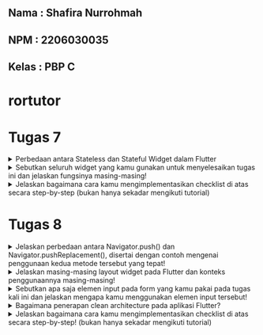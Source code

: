 ## Nama    : Shafira Nurrohmah
## NPM     : 2206030035
## Kelas   : PBP C

# rortutor

# Tugas 7
<details>
<summary>Perbedaan antara Stateless dan Stateful Widget dalam Flutter</summary>

Stateless widget dan stateful widget adalah dua jenis widget yang digunakan dalam pengembangan aplikasi Flutter. Berikut adalah perbandingan antara keduanya:

| Ciri                       | Stateless Widget                               | Stateful Widget                                 |
|--------------------------- | ---------------------------------------------  | ----------------------------------------------  |
| **Keadaan (State)**        | Tidak memiliki keadaan (state) yang berubah.   | Memiliki keadaan (state) yang dapat berubah.    |
| **Perubahan Tampilan**     | Tampilan tidak berubah berdasarkan interaksi pengguna atau perubahan data. | Tampilan perlu berubah berdasarkan interaksi pengguna atau perubahan data. |
| **Data yang Dibutuhkan**   | Memerlukan data yang diberikan saat pembuatan widget dan tidak dapat diubah setelahnya. | Memerlukan data yang dapat berubah untuk mengupdate tampilan. |
| **Contoh**                 | Teks, gambar, tombol yang tidak berubah.       | Input pengguna, animasi, tampilan daftar yang dapat diubah. |


Stateless widget digunakan ketika tampilan tidak perlu berubah berdasarkan interaksi pengguna atau perubahan data. Contoh dari stateless widget adalah teks, gambar, dan tombol yang tidak berubah.

Sementara itu, stateful widget digunakan ketika tampilan perlu berubah berdasarkan interaksi pengguna atau perubahan data. Contoh dari stateful widget adalah input pengguna, animasi, dan tampilan daftar yang dapat diubah.
</details>

<details>
<summary>Sebutkan seluruh widget yang kamu gunakan untuk menyelesaikan tugas ini dan jelaskan fungsinya masing-masing!</summary>

| Widget               | Fungsi                                                                                                  |
|----------------------|---------------------------------------------------------------------------------------------------------|
| Material             | Memastikan aplikasi mengikuti desain material yang konsisten pada platform Android.                    |
| Scaffold             | Menyediakan kerangka dasar aplikasi dengan AppBar, body, dan floating action button.                    |
| SingleChildScrollView   | Memungkinkan konten discrollable jika melebihi ukuran layar untuk menghindari masalah overflow.          |
| Padding              | Menambahkan ruang di sekeliling widget untuk memperbaiki tata letak dan penampilan.                     |
| Column               | Menata widget-child secara vertikal dalam satu kolom.                                                   |
| GridView.count       | Menampilkan children dalam bentuk grid dengan jumlah baris dan kolom yang dapat disesuaikan.             |
| InkWell              | Membuat area responsif terhadap sentuhan, sering digunakan untuk menangani interaksi ketika disentuh.    |
| Text                 | Menampilkan teks di antarmuka pengguna.                                                                   |
| Icon                 | Menampilkan ikon yang membantu membuat antarmuka pengguna lebih informatif dan menarik.                  |
| SnackBar             | Menampilkan pesan singkat di bagian bawah layar, umumnya untuk memberikan informasi atau feedback.       |

Setiap widget memiliki perannya masing-masing dalam membangun tampilan dan fungsionalitas aplikasi Flutter. Tabel ini memberikan gambaran singkat tentang penggunaan dan fungsi setiap widget yang digunakan dalam tugas yang diberikan.
</details>
<details>
<summary>Jelaskan bagaimana cara kamu mengimplementasikan checklist di atas secara step-by-step (bukan hanya sekadar mengikuti tutorial)</summary>

### Langkah 1: Membuat Proyek Flutter Baru

1. Buka Terminal atau Command Prompt.
2. Masuk ke direktori di mana proyek Flutter akan disimpan.
3. Generate proyek Flutter baru dengan perintah `flutter create rortutor`.
4. Masuk ke dalam direktori proyek tersebut dengan perintah `cd rortutor`.

### Menjalankan Proyek

- Untuk menjalankan proyek, gunakan perintah `flutter run`.
- Untuk pengguna macOS, ada beberapa opsi untuk menjalankan aplikasi Flutter: menggunakan emulator di Android Studio atau menggunakan Google Chrome.
- Untuk menjalankan aplikasi di Google Chrome, jalankan perintah `flutter config --enable-web` dan kemudian `flutter run -d chrome`.

### Git Initialization dan Push ke GitHub

1. Lakukan `git init` pada root folder proyek.
2. Tambahkan, commit, dan push proyek ke repositori baru di GitHub dengan perintah sesuai langkah-langkah GitHub.
3. Nama repositori bisa disesuaikan dengan `rortutor`.

### Merapikan Struktur Proyek

1. Buat file baru bernama `menu.dart` dalam direktori `rortutor/lib`.
2. Pindahkan kode dari file `main.dart` ke file `menu.dart`.
3. Tambahkan `import 'package:shopping_list/menu.dart';` di awal file `main.dart` untuk memperbaiki kesalahan.
4. Pastikan aplikasi tetap berjalan dengan baik.

### Membuat Widget Sederhana pada Flutter

1. Buka file `main.dart`.
2. Ubah warna tema aplikasi menjadi indigo dengan kode `colorScheme: ColorScheme.fromSeed(seedColor: Colors.indigo),`.
3. Ubah sifat widget halaman menjadi stateless di `main.dart` dan `menu.dart`.
4. Tambahkan daftar item yang dijual dalam kelas `ShopItem`.
5. Tambahkan kode untuk menampilkan teks dan kartu produk.
6. Buat widget stateless baru `ShopCard` untuk menampilkan kartu produk.
7. Ubah warna tombol berdasarkan variabel warna dalam kelas `ShopItem`.
8. Jalankan proyek dan pastikan bahwa tampilan sudah menampilkan perubahan.

### Untuk mengganti warna tombol pada setiap item dalam daftar, kita perlu menyesuaikan tata letak widget dan menerapkan properti `color` dari `ShopItem` ke dalam kode pembuatan widget.
1. **Tetapkan Warna pada ShopItem:**
    ```dart
    final List<ShopItem> items = [
        ShopItem("Lihat Item", Icons.checklist, Colors.pinkAccent),
        ShopItem("Tambah Item", Icons.add_shopping_cart, Colors.blueAccent),
        ShopItem("Logout", Icons.logout, Colors.lightGreenAccent),
    ];
    ```

2. **Definisikan Warna pada ShopItem:**
    ```dart
    class ShopItem {
      final String name;
      final IconData icon;
      final Color color;

      ShopItem(this.name, this.icon, this.color);
    }
    ```

3. **Perbarui Bagian Tampilan Widget untuk Menggunakan Warna:**
    ```dart
    class ShopCard extends StatelessWidget {
      final ShopItem item;

      const ShopCard(this.item); // Constructor

      @override
      Widget build(BuildContext context) {
        return Material(
          color: item.color, // Gunakan warna dari ShopItem
          child: InkWell(
            // Area responsif terhadap sentuhan
            onTap: () {
              // Tampilkan SnackBar saat tombol diklik
              ScaffoldMessenger.of(context)
                ..hideCurrentSnackBar()
                ..showSnackBar(SnackBar(
                  content: Text("Kamu telah menekan tombol ${item.name}!"),
                ));
            },
            child: Container(
              padding: const EdgeInsets.all(8),
              child: Center(
                child: Column(
                  mainAxisAlignment: MainAxisAlignment.center,
                  children: [
                    Icon(
                      item.icon,
                      color: Colors.white, // Sesuaikan jika diperlukan
                      size: 30.0,
                    ),
                    const Padding(padding: EdgeInsets.all(3)),
                    Text(
                      item.name,
                      textAlign: TextAlign.center,
                      style: const TextStyle(color: Colors.white),
                    ),
                  ],
                ),
              ),
            ),
          ),
        );
      }
    }
    ```
   </details>

# Tugas 8

<details>
  <summary>Jelaskan perbedaan antara Navigator.push() dan Navigator.pushReplacement(), disertai dengan contoh mengenai penggunaan kedua metode tersebut yang tepat!</summary>

Navigator.push() dan Navigator.pushReplacement() adalah dua metode dalam Flutter yang digunakan untuk berpindah antar halaman (route). Perbedaan utama antara kedua metode tersebut adalah bagaimana mereka mempengaruhi stack navigasi.

1. **Navigator.push()**

   Metode ini digunakan untuk menambahkan route baru ke atas stack navigasi. Artinya, ketika kita berpindah ke halaman baru menggunakan Navigator.push(), halaman sebelumnya tetap tersimpan dalam stack dan kita bisa kembali ke halaman tersebut dengan menggunakan Navigator.pop().

   Contoh penggunaan Navigator.push():
   
   ```dart
   Navigator.push(
     context,
     MaterialPageRoute(builder: (context) => SecondRoute()),
   );
   ```
   Pada contoh di atas, kita berpindah dari halaman awal ke halaman 'SecondRoute'. Jika kita ingin kembali ke halaman awal, kita bisa memanggil Navigator.pop(context). 

2. **Navigator.pushReplacement()**

   Berbeda dengan Navigator.push(), metode Navigator.pushReplacement() menggantikan route saat ini dengan route baru dalam stack navigasi. Artinya, halaman sebelumnya akan dihapus dari stack dan kita tidak bisa kembali ke halaman tersebut dengan menggunakan Navigator.pop().

   Contoh penggunaan Navigator.pushReplacement():

   ```dart
   Navigator.pushReplacement(
     context,
     MaterialPageRoute(builder: (context) => SecondRoute()),
   );
   ```
   Pada contoh di atas, kita berpindah dari halaman awal ke halaman 'SecondRoute', tetapi halaman awal akan dihapus dari stack. Jadi, jika kita memanggil Navigator.pop(context), kita tidak akan kembali ke halaman awal.


   Salah satu kasus penggunaan umum Navigator.pushReplacement() adalah saat kita ingin mencegah pengguna kembali ke halaman login setelah berhasil login.

Dengan memahami perbedaan antara Navigator.push() dan Navigator.pushReplacement(), kita bisa memilih metode yang paling sesuai untuk digunakan dalam berbagai situasi saat membuat aplikasi Flutter.
</details>

<details>
  <summary> Jelaskan masing-masing layout widget pada Flutter dan konteks penggunaannya masing-masing!</summary>

  Berikut ini adalah penjelasan beberapa widget layout pada Flutter:

| Widget | Deskripsi | Konteks Penggunaan |
| --- | --- | --- |
| `Container` | Widget yang menambahkan padding, margin, border, warna latar belakang, atau dekorasi lainnya ke widget anaknya. | Digunakan saat Anda ingin mengontrol detail tata letak yang spesifik seperti warna latar belakang, padding, dan lainnya. |
| `Row` dan `Column` | Widget yang mengatur widget anaknya secara horizontal (`Row`) atau vertikal (`Column`). | Digunakan saat Anda ingin mengatur sekelompok widget dalam arah horizontal atau vertikal. |
| `Stack` | Widget yang mengatur widget anaknya di atas widget dasar. Widget anak dapat benar-benar atau sebagian tumpang tindih dengan widget dasar. | Digunakan saat Anda ingin meletakkan satu widget di atas widget lainnya, seperti overlay atau efek tumpukan. |
| `ListView` | Widget yang mirip kolom, secara otomatis menyediakan scrolling ketika kontennya terlalu panjang untuk kotak render-nya. | Digunakan saat Anda memiliki sejumlah widget yang harus ditampilkan dalam daftar scrollable. |
| `Card` | Menerima satu anak, tetapi anak tersebut bisa berupa `Row`, `Column`, atau widget lain yang memegang daftar anak-anak. | Digunakan untuk menampilkan informasi dalam blok dengan pencahayaan dan elevasi. |
| `ListTile` | Widget khusus dari Material library, digunakan untuk membuat baris yang berisi hingga 3 baris teks dan ikon leading dan trailing opsional. | Biasanya digunakan dalam `Card` atau `ListView`, tetapi bisa digunakan di tempat lain. |
| `Table` | Widget yang mengatur kontennya dalam baris dan kolom. | Digunakan saat Anda ingin menampilkan data dalam format tabel. |
| `SizedBox` | Widget yang digunakan untuk membuat dimensi yang tepat. Saat `SizedBox` membungkus widget, ia mengubah ukuran widget menggunakan properti `height` dan `width`. | Digunakan saat Anda ingin memberikan ukuran yang spesifik atau ruang kosong pada tata letak. |
| `Flexible` | Widget yang membungkus widget lain, membuat widget tersebut menjadi resizable. | Digunakan dalam `Row` atau `Column` saat Anda ingin widget anak memanfaatkan ruang yang tersedia. |
| `AspectRatio` | Widget yang mencoba mengubah ukuran anaknya ke rasio aspek yang spesifik. | Digunakan saat Anda ingin mempertahankan rasio aspek antara lebar dan tinggi widget. |
| `Align` | Widget yang mengatur anaknya dalam dirinya sendiri dan secara opsional menentukan ukuran dirinya sendiri berdasarkan ukuran anaknya. | Digunakan saat Anda ingin mengatur posisi widget anak dalam widget induknya. |
| `LayoutBuilder` | Widget yang membangun widget berdasarkan batasan BoxConstraint dari widget induknya. | Digunakan saat Anda ingin membuat tata letak responsif yang dapat beradaptasi dengan ukuran induknya. |
</details>

<details>
  <summary>Sebutkan apa saja elemen input pada form yang kamu pakai pada tugas kali ini dan jelaskan mengapa kamu menggunakan elemen input tersebut!</summary>

  Pada form yang kita buat, terdapat tiga elemen input, yaitu:

1. Nama Item
2. Harga
3. Deskripsi

Setiap elemen input ini direpresentasikan dengan widget `TextFormField` yang memungkinkan pengguna untuk memasukkan teks.

**Nama Item**

Elemen input ini digunakan untuk memasukkan nama item. Kita menggunakan widget `TextFormField` dengan atribut `onChanged` dan `validator`. `onChanged` digunakan untuk memperbarui nilai variabel `_name` setiap kali ada perubahan pada isi `TextFormField`. `validator` digunakan untuk memeriksa apakah input dari pengguna valid atau tidak. Dalam kasus ini, kita memeriksa apakah input kosong atau tidak.

```dart
TextFormField(
  decoration: InputDecoration(
    hintText: "Nama Item",
    labelText: "Nama Item",
    border: OutlineInputBorder(
      borderRadius: BorderRadius.circular(5.0),
    ),
  ),
  onChanged: (String? value) {
    setState(() {
      _name = value!;
    });
  },
  validator: (String? value) {
    if (value == null || value.isEmpty) {
      return "Nama tidak boleh kosong!";
    }
    return null;
  },
),
```

**Harga**

Elemen input ini digunakan untuk memasukkan harga produk. Sama seperti elemen input nama produk, kita menggunakan widget `TextFormField` dengan atribut `onChanged` dan `validator`. Kali ini, selain memeriksa apakah input kosong atau tidak, kita juga memeriksa apakah input dapat dikonversi menjadi angka atau tidak.

```dart
TextFormField(
  decoration: InputDecoration(
    hintText: "Harga",
    labelText: "Harga",
    border: OutlineInputBorder(
      borderRadius: BorderRadius.circular(5.0),
    ),
  ),
  onChanged: (String? value) {
    setState(() {
      _price = int.parse(value!);
    });
  },
  validator: (String? value) {
    if (value == null || value.isEmpty) {
      return "Harga tidak boleh kosong!";
    }
    if (int.tryParse(value) == null) {
      return "Harga harus berupa angka!";
    }
    return null;
  },
),
```

**Deskripsi**

Elemen input ini digunakan untuk memasukkan deskripsi produk. Kita menggunakan widget `TextFormField` dengan atribut `onChanged` dan `validator` untuk memperbarui nilai variabel `_description` dan memeriksa apakah input kosong atau tidak.

```dart
TextFormField(
  decoration: InputDecoration(
    hintText: "Deskripsi",
    labelText: "Deskripsi",
    border: OutlineInputBorder(
      borderRadius: BorderRadius.circular(5.0),
    ),
  ),
  onChanged: (String? value) {
    setState(() {
      _description = value!;
    });
  },
  validator: (String? value) {
    if (value == null || value.isEmpty) {
      return "Deskripsi tidak boleh kosong!";
    }
    return null;
  },
),
```
</details>

<details>
  <summary>Bagaimana penerapan clean architecture pada aplikasi Flutter?</summary>

Penerapan clean architecture dalam aplikasi Flutter melibatkan pembagian kode menjadi beberapa lapisan yang berbeda, dengan setiap lapisan memiliki tanggung jawab dan tujuan sendiri. Lapisan ini biasanya mencakup lapisan data, lapisan domain, dan lapisan presentasi.

Berikut adalah langkah-langkah penerapan clean architecture dalam aplikasi Flutter:

1. **Lapisan Data**: Lapisan ini terletak pada lapisan paling luar. Lapisan ini terdiri dari kode sumber data seperti Rest API, database lokal, Firebase, atau sumber lainnya. Juga kode platform yang membangun tampilan aplikasi (widgets).

2. **Lapisan Domain**: Lapisan ini berisi entitas, use cases, dan interfaces repositori. Mulai dengan menulis entitas seperti `weather.dart`, kemudian buat kode untuk repositori seperti `weather_repository.dart`. Repositori ini merupakan sebuah abstract class dan akan diimplementasikan nanti pada lapisan data. Setelah itu, buat kode untuk use case seperti `get_current_weather.dart`[Source 0].

3. **Lapisan Presentasi**: Lapisan ini mencakup manajemen state (BLoC) dan halaman (Pages). Untuk BLoC, buat kode state management seperti `weather_state.dart`, `weather_event.dart`, dan `weather_bloc.dart`. Untuk Pages, buat kode untuk pages atau UI dari aplikasi seperti `weather_page.dart`[Source 0].

4. **Penulisan Kode Testing**: Untuk setiap lapisan dan fitur yang telah dibuat, buat kode testing yang sesuai. Misalnya, untuk use case `get_current_weather.dart`, buat kode testing `get_current_weather_test.dart`. Jalankan testing untuk memastikan kode berfungsi sebagaimana mestinya[Source 0].

5. **Mengintegrasikan Lapisan**: Setelah semua lapisan dan fitur dibuat dan diuji, lapisan-lapisan tersebut perlu diintegrasikan. Misalnya, dalam kode presentasi, Anda dapat membuat `StreamBuilder` yang memanfaatkan use case dari lapisan domain untuk memperbarui tampilan pengguna berdasarkan data yang diterima dari lapisan data[Source 2].

6. **Struktur Proyek**: Untuk memudahkan navigasi dan pemahaman kode, Anda bisa mengorganisasikan kode dalam struktur folder tertentu. Misalnya, Anda bisa membuat folder `core` yang berisi lapisan data & domain, dan folder `feature` untuk lapisan presentasi.
</details>

<details>
  <summary>Jelaskan bagaimana cara kamu mengimplementasikan checklist di atas secara step-by-step! (bukan hanya sekadar mengikuti tutorial)</summary>
 
Untuk menambahkan drawer menu di aplikasi Flutter, kita dapat mengikuti langkah-langkah berikut:

1. **Membuat class LeftDrawer**: Pertama, buat berkas baru `left_drawer.dart` di dalam direktori `widgets`. Di dalam berkas ini, buatlah class `LeftDrawer` yang merupakan turunan dari `StatelessWidget`. Di dalam method `build`, return sebuah `Drawer` yang memiliki `ListView` sebagai child. `ListView` ini akan berisi `DrawerHeader` dan `ListTile` untuk setiap halaman yang ingin kita navigasikan.

```dart
import 'package:flutter/material.dart';

class LeftDrawer extends StatelessWidget {
  const LeftDrawer({super.key});

  @override
  Widget build(BuildContext context) {
    return Drawer(
      child: ListView(
        children: [
          const DrawerHeader(
            // TODO: Bagian drawer header
          ),
          // TODO: Bagian routing
        ],
      ),
    );
  }
}
```

2. **Menambahkan navigasi ke halaman**: Selanjutnya, impor halaman yang ingin kita masukkan navigasinya ke dalam `Drawer` menu. Pada contoh ini, kita akan menambahkan navigasi ke halaman `MyHomePage` dan `ShopFormPage`.

```dart
import 'package:flutter/material.dart';
import 'package:rortutor/menu.dart';
// TODO: Impor halaman ShopFormPage jika sudah dibuat
```

3. **Menambahkan routing**: Setelah berhasil impor, kita akan memasukkan routing untuk halaman-halaman yang kita impor ke bagian `TODO: Bagian routing`.

```dart
ListTile(
  leading: const Icon(Icons.home_outlined),
  title: const Text('Halaman Utama'),
  // Bagian redirection ke MyHomePage
  onTap: () {
    Navigator.pushReplacement(
        context,
        MaterialPageRoute(
          builder: (context) => MyHomePage(),
        ));
  },
),
ListTile(
  leading: const Icon(Icons.add_shopping_cart),
  title: const Text('Tambah Item'),
  // Bagian redirection ke ShopFormPage
  onTap: () {
    /*
    TODO: Buatlah routing ke ShopFormPage di sini,
    setelah halaman ShopFormPage sudah dibuat.
    */
  },
),
```

4. **Menghias drawer**: Selanjutnya, kita akan menghias drawer kita dengan memasukkan drawer header di `TODO: Bagian drawer header`.

```dart
const DrawerHeader(
  decoration: BoxDecoration(
    color: Colors.indigo,
  ),
  child: Column(
    children: [
      Text(
        'RORTUTOR',
        textAlign: TextAlign.center,
        style: TextStyle(
          fontSize: 30,
          fontWeight: FontWeight.bold,
          color: Colors.white,
        ),
      ),
      Padding(padding: EdgeInsets.all(10)),
      Text("Catat seluruh keperluan belanjamu di sini!",
          // TODO: Tambahkan gaya teks dengan center alignment, font ukuran 15, warna putih, dan weight biasa
          ),
    ],
  ),
),
```

5. **Menambahkan drawer ke halaman**: Sekarang, masukkan drawer tersebut ke halaman yang ingin kamu tambahkan drawer. Untuk poin ini, kami akan berikan contoh untuk memasukkan ke halaman `menu.dart`.

```dart
// Impor drawer widget
import 'package:rortutor/widgets/left_drawer.dart';
...
return Scaffold(
  appBar: AppBar(
    title: const Text(
      'RORTUTOR',
    ),
    backgroundColor: Colors.indigo,
    foregroundColor: Colors.white,
  ),
  // Masukkan drawer sebagai parameter nilai drawer dari widget Scaffold
  drawer: const LeftDrawer(),
)
...
```
6. **Menambahkan Bonus**

1. **Impor Paket dan Berkas:**
   - Mengimpor paket `flutter/material.dart`.
   - Mengimpor dua paket kustom (`left_drawer.dart` dan `product_list.dart`).
   - Membuat kelas `ShopFormPage` yang merupakan StatefulWidget.

2. **Membuat State:**
   - Membuat state class `_ShopFormPageState` yang meng-extend `State<ShopFormPage>`.

3. **Membuat GlobalKey dan Variabel Form:**
   - Membuat `GlobalKey<FormState>` dengan nama `_formKey`.
   - Mendeklarasikan variabel `_name`, `_price`, dan `_description` yang akan digunakan untuk menyimpan input pengguna.

4. **Membuat Widget Build:**
   - Membuat method `build` untuk merender tampilan form.
   - Menambahkan Scaffold dengan AppBar dan judul 'Form Tambah Item'.
   - Menambahkan drawer yang telah dibuat sebelumnya.
   - Membuat widget Form dengan key `_formKey` untuk validasi form.

5. **Membuat Input Fields:**
   - Membuat TextFormField untuk nama item, harga, dan deskripsi.
   - Mengaitkan setiap TextFormField dengan metode onChanged untuk menyimpan nilai ke dalam variabel yang sesuai.
   - Menambahkan validasi untuk memastikan bahwa input tidak boleh kosong dan sesuai dengan tipe data yang diharapkan.

6. **Membuat Button Simpan:**
   - Menambahkan ElevatedButton di bagian bawah form.
   - Menetapkan aksi onPressed untuk menyimpan data jika formulir valid.
   - Setelah berhasil menyimpan, menampilkan AlertDialog dengan informasi produk yang disimpan.
   - Menambahkan reset formulir setelah menyimpan.

7. **Menampilkan Produk yang Tersimpan:**
   - Setelah menyimpan produk, menambahkannya ke dalam daftar produk (`ProductListPage.products`).
   - Menampilkan AlertDialog dengan informasi produk yang baru disimpan (nama, harga, deskripsi).

8. **Reset Formulir:**
   - Menggunakan `_formKey.currentState!.reset()` untuk mereset formulir setelah menyimpan.

9. **Tambahan:**
   - Menampilkan drawer yang telah dibuat sebelumnya di bagian kiri halaman.


</details>